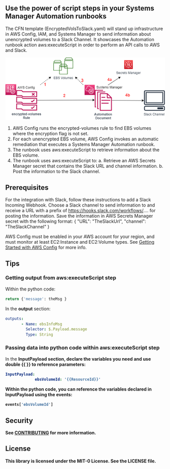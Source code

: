 ## Use the power of script steps in your Systems Manager Automation runbooks
The CFN template (EncryptedVolsToSlack.yaml) will stand up infrastructure in AWS Config, IAM, and Systems Manager to send information about unencrypted volumes to a Slack Channel. It showcases the Automation runbook action aws:executeScript in order to perform an API calls to AWS and Slack. 

![Architecture Diagram](https://github.com/aws-samples/aws-systems-manager-executescript-slack/blob/main/ssm-executescriptdiagram.png)
1.	AWS Config runs the encrypted-volumes rule to find EBS volumes where the encryption flag is not set.
2.	For each unencrypted EBS volume, AWS Config invokes an automatic remediation that executes a Systems Manager Automation runbook.
3.	The runbook uses aws:executeScript to retrieve information about the EBS volume.
4.	The runbook uses aws:executeScript to:
  a.	Retrieve an AWS Secrets Manager secret that contains the Slack URL and channel information.
  b.	Post the information to the Slack channel.

## Prerequisites
For the integration with Slack, follow these instructions to add a Slack Incoming Webhook. Choose a Slack channel to send information to and receive a URL with a prefix of https://hooks.slack.com/workflows/.... for posting the information. Save the information in AWS Secrets Manager secret with the following format:
{
  "URL": "TheSlackUrl",
  "channel": "TheSlackChannel"
}


AWS Config must be enabled in your AWS account for your region, and must monitor at least EC2:Instance and EC2:Volume types. See [Getting Started with AWS Config](https://docs.aws.amazon.com/config/latest/developerguide/getting-started.html) for more info.

## Tips
### Getting output from aws:executeScript step
Within the python code:

```python
return {'message': theMsg }
```

In the <strong>output</strong> section:

```yaml
outputs:
       - Name: ebsInfoMsg        
         Selector: $.Payload.message         
         Type: String
```

### Passing data into python code within aws:executeScript step
In the <strong>InputPayload<strong> section, declare the variables you need and use double {{ }} to reference parameters:
  
```yaml
InputPayload:
             ebsVolumeId: '{{ResourceId}}' 
```
             
Within the python code, you can reference the variables declared in InputPayload using the <strong>events</strong>:

```python
events['ebsVolumeId']
```


## Security

See [CONTRIBUTING](CONTRIBUTING.md#security-issue-notifications) for more information.

## License

This library is licensed under the MIT-0 License. See the LICENSE file.

